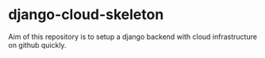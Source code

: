 # django-cloud-skeleton

Aim of this repository is to setup a django backend with cloud infrastructure on github quickly.
